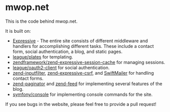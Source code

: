 mwop.net
========

This is the code behind mwop.net.

It is built on:

- [Expressive](https://github.com/zendframework/zend-expressive) - The entire site consists of
  different middleware and handlers for accomplishing different tasks. These
  include a contact form, social authentication, a blog, and static pages.
- [league/plates](http://platesphp.com) for templating.
- [zendframework/zend-expressive-session-cache](https://docs.zendframework.com/zend-expressive-session-cache/) for managing sessions.
- [league/oauth2-client](http://oauth2-client.thephpleague.com/) for social authentication.
- [zend-inputfilter](https://docs.zendframework.com/zend-input-filter/),
  [zend-expressive-csrf](https://docs.zendframework.com/zend-expressive-csrf/),
  and [SwiftMailer](https://swiftmailer.symfony.com/) for handling
  contact forms.
- [zend-paginator](https://docs.zendframework.com/zend-paginator/)
  and [zend-feed](https://docs.zendframework.com/zend-feed/) for implementing
  several features of the blog.
- [symfony/console](https://symfony.com/doc/current/components/console.html) for
  implementing console commands for the site.

If you see bugs in the website, please feel free to provide a pull request!
